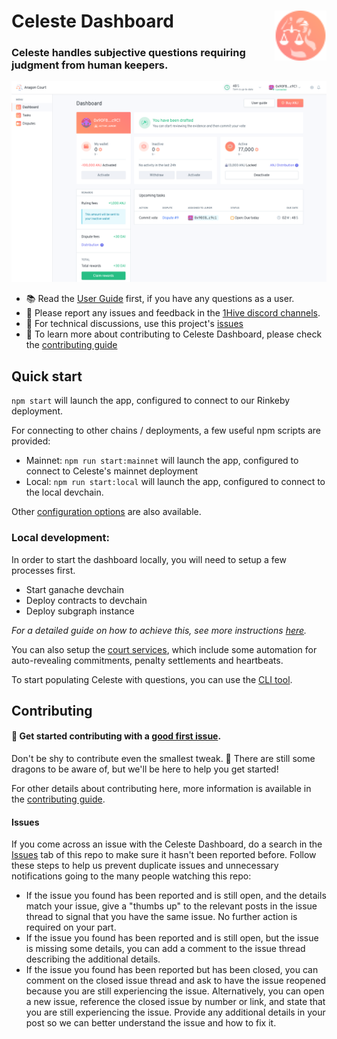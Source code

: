# Celeste Dashboard <a href="https://celeste.1hive.org/"><img align="right" src="docs/assets/LogoAccent.svg" height="80px" /></a>

### Celeste handles subjective questions requiring judgment from human keepers.

<a href="https://celeste.1hive.org/dashboard"><img src="docs/assets/screenshot.png" /></a>

- 📚 Read the [User Guide](https://help.aragon.org/category/47-aragoncourt) first, if you have any questions as a user.
- 📝 Please report any issues and feedback in the [1Hive discord channels](https://discord.com/invite/4fm7pgB).
- 🔧 For technical discussions, use this project's [issues](https://github.com/1hive/celeste-dashboard/issues)
- 📖 To learn more about contributing to Celeste Dashboard, please check the [contributing guide](./CONTRIBUTING.md)

## Quick start

`npm start` will launch the app, configured to connect to our Rinkeby deployment.

For connecting to other chains / deployments, a few useful npm scripts are provided:

- Mainnet: `npm run start:mainnet` will launch the app, configured to connect to Celeste's mainnet deployment
- Local: `npm run start:local` will launch the app, configured to connect to the local devchain.

Other [configuration options](docs/CONFIGURATION.md) are also available.

### Local development:

In order to start the dashboard locally, you will need to setup a few processes first.
  - Start ganache devchain
  - Deploy contracts to devchain
  - Deploy subgraph instance

 _For a detailed guide on how to achieve this, see more instructions [here](https://github.com/1hive/celeste-subgraph)._

You can also setup the [court services](https://github.com/1hive/celeste-backend/tree/master/packages/services), which include some automation for auto-revealing commitments, penalty settlements and heartbeats.

To start populating Celeste with questions, you can use the [CLI tool](https://github.com/1hive/celeste-backend/tree/master/packages/cli).

## Contributing

#### 👋 Get started contributing with a [good first issue](https://github.com/1hive/celeste-dashboard/issues?q=is%3Aissue+is%3Aopen+label%3A%22good+first+issue%22).

Don't be shy to contribute even the smallest tweak. 🐲 There are still some dragons to be aware of, but we'll be here to help you get started!

For other details about contributing here, more information is available in the [contributing guide](./CONTRIBUTING.md).

#### Issues

If you come across an issue with the Celeste Dashboard, do a search in the [Issues](https://github.com/1hive/celeste-dashboard/issues?q=is%3Aissue+is%3Aopen) tab of this repo to make sure it hasn't been reported before. Follow these steps to help us prevent duplicate issues and unnecessary notifications going to the many people watching this repo:

- If the issue you found has been reported and is still open, and the details match your issue, give a "thumbs up" to the relevant posts in the issue thread to signal that you have the same issue. No further action is required on your part.
- If the issue you found has been reported and is still open, but the issue is missing some details, you can add a comment to the issue thread describing the additional details.
- If the issue you found has been reported but has been closed, you can comment on the closed issue thread and ask to have the issue reopened because you are still experiencing the issue. Alternatively, you can open a new issue, reference the closed issue by number or link, and state that you are still experiencing the issue. Provide any additional details in your post so we can better understand the issue and how to fix it.
